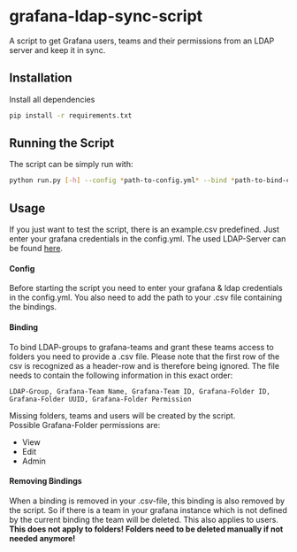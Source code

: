 # grafana-ldap-sync-script
A script to get Grafana users, teams and their permissions from an LDAP server and keep it in sync.

## Installation
Install all dependencies
```bash
pip install -r requirements.txt
```

## Running the Script
The script can be simply run with:
```bash
python run.py [-h] --config *path-to-config.yml* --bind *path-to-bind-csv* [--dry-run]
```

## Usage
If you just want to test the script, there is an example.csv predefined. Just enter your grafana credentials in the config.yml.
The used LDAP-Server can be found [here](https://www.forumsys.com/tutorials/integration-how-to/ldap/online-ldap-test-server/).

#### Config
Before starting the script you need to enter your grafana & ldap credentials in the config.yml. You also need to add the
path to your .csv file containing the bindings.

#### Binding
To bind LDAP-groups to grafana-teams and grant these teams access to folders you need to provide a .csv file. Please note 
that the first row of the csv is recognized as a header-row and is therefore being ignored. 
The file needs to contain the following information in this exact order: 
<br> 
```CSV
LDAP-Group, Grafana-Team Name, Grafana-Team ID, Grafana-Folder ID, Grafana-Folder UUID, Grafana-Folder Permission
```
Missing folders, teams and users will be created by the script.
<br>
Possible Grafana-Folder permissions are:
- View
- Edit 
- Admin

#### Removing Bindings
When a binding is removed in your .csv-file, this binding is also removed by the script. So if there is a team in your grafana instance which
is not defined by the current binding the team will be deleted. This also applies to users. **This does not apply to folders! 
Folders need to be deleted manually if not needed anymore!**